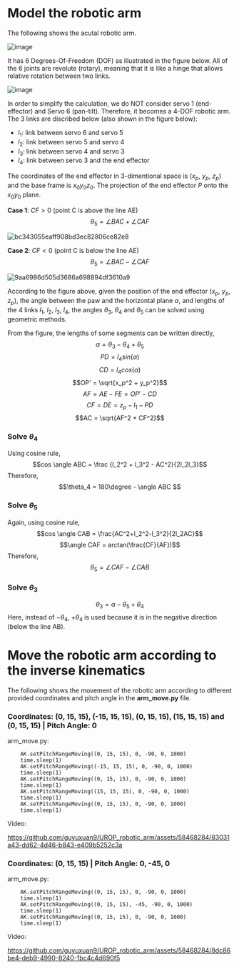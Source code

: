 # Model the robotic arm

The following shows the acutal robotic arm. 

![image](https://github.com/guyuxuan9/UROP_robotic_arm/assets/58468284/78968c38-b390-4825-9674-be5da6f4395b)

It has 6 Degrees-Of-Freedom (DOF) as illustrated in the figure below. All of the 6 joints are revolute (rotary), meaning that it is like a hinge that allows relative rotation between two links.

![image](https://github.com/guyuxuan9/UROP_robotic_arm/assets/58468284/0ddacc5c-5a10-4a96-a956-ddc97259c69f)

In order to simplify the calculation, we do NOT consider servo 1 (end-effector) and Servo 6 (pan-tilt). Therefore, it becomes a 4-DOF robotic arm. The 3 links are discribed below (also shown in the figure below):
- $l_1$: link between servo 6 and servo 5
- $l_2$: link between servo 5 and servo 4
- $l_3$: link between servo 4 and servo 3
- $l_4$: link between servo 3 and the end effector

The coordinates of the end effector in 3-dimentional space is ($x_p$, $y_p$, $z_p$) and the base frame is $x_0y_0z_0$. The projection of the end effector $P$ onto the $x_0y_0$ plane.

**Case 1**: $CF>0$ (point C is above the line AE)
$$\theta_5 = \angle{BAC} + \angle{CAF}$$

![bc343055eaff908bd3ec82806ce82e8](https://github.com/guyuxuan9/UROP_robotic_arm/assets/58468284/2ae798f1-9bb9-4b2e-9071-940ac6eb79f4)

**Case 2**: $CF<0$ (point C is below the line AE)
$$\theta_5 = \angle{BAC} - \angle{CAF}$$

![9aa6986d505d3686a698894df3610a9](https://github.com/guyuxuan9/UROP_robotic_arm/assets/58468284/b1666638-0f74-4d4a-8313-e1da9cfd55f4)


According to the figure above, given the position of the end effector ($x_p$, $y_p$, $z_p$), the angle between the paw and the horizontal plane $\alpha$, and lengths of the 4 links $l_1$, $l_2$, $l_3$, $l_4$, the angles $\theta_3$, $\theta_4$ and $\theta_5$ can be solved using geometric methods.

From the figure, the lengths of some segments can be written directly, 
$$\alpha = \theta_3 - \theta_4 + \theta_5$$ 
$$PD = l_4 sin(\alpha)$$ 
$$CD = l_4 cos(\alpha)$$ 
$$OP' = \sqrt{x_p^2 + y_p^2}$$ 
$$AF = AE - FE = OP' - CD$$ 
$$CF = DE = z_p - l_1 - PD$$ 
$$AC = \sqrt{AF^2 + CF^2}$$

### Solve $\theta_4$
Using cosine rule, $$cos \angle ABC = \frac {l_2^2 + l_3^2 - AC^2}{2l_2l_3}$$ Therefore, $$\theta_4 = 180\degree - \angle ABC $$

### Solve $\theta_5$
Again, using cosine rule, $$cos \angle CAB = \frac{AC^2+l_2^2-l_3^2}{2l_2AC}$$ $$\angle CAF = arctan(\frac{CF}{AF})$$ Therefore, $$\theta_5 = \angle CAF - \angle CAB$$

### Solve $\theta_3$
$$\theta_3 = \alpha - \theta_5 + \theta_4$$
Here, instead of $-\theta_4$, $+ \theta_4$ is used because it is in the negative direction (below the line AB).

# Move the robotic arm according to the inverse kinematics
The following shows the movement of the robotic arm according to different provided coordinates and pitch angle in the **arm_move.py** file.

### Coordinates: (0, 15, 15), (-15, 15, 15), (0, 15, 15), (15, 15, 15) and (0, 15, 15) | Pitch Angle: 0

arm_move.py:
```
    AK.setPitchRangeMoving((0, 15, 15), 0, -90, 0, 1000)
    time.sleep(1)
    AK.setPitchRangeMoving((-15, 15, 15), 0, -90, 0, 1000)
    time.sleep(1)
    AK.setPitchRangeMoving((0, 15, 15), 0, -90, 0, 1000)
    time.sleep(1)
    AK.setPitchRangeMoving((15, 15, 15), 0, -90, 0, 1000)
    time.sleep(1)
    AK.setPitchRangeMoving((0, 15, 15), 0, -90, 0, 1000)
    time.sleep(1)
```

Video:

https://github.com/guyuxuan9/UROP_robotic_arm/assets/58468284/83031a43-dd62-4d46-b843-e409b5252c3a

### Coordinates: (0, 15, 15) | Pitch Angle: 0, -45, 0

arm_move.py:
```
    AK.setPitchRangeMoving((0, 15, 15), 0, -90, 0, 1000)
    time.sleep(1)
    AK.setPitchRangeMoving((0, 15, 15), -45, -90, 0, 1000)
    time.sleep(1)
    AK.setPitchRangeMoving((0, 15, 15), 0, -90, 0, 1000)
    time.sleep(1)    
```

Video:

https://github.com/guyuxuan9/UROP_robotic_arm/assets/58468284/8dc86be4-deb9-4990-8240-1bc4c4d690f5
